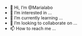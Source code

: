 - 👋 Hi, I’m @Marialabo
- 👀 I’m interested in ...
- 🌱 I’m currently learning ...
- 💞️ I’m looking to collaborate on ...
- 📫 How to reach me ...

<!---
Marialabo/Marialabo is a ✨ special ✨ repository because its `README.md` (this file) appears on your GitHub profile.
You can click the Preview link to take a look at your changes.
--->
